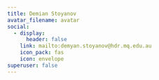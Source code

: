 ```yaml
---
title: Demian Stoyanov
avatar_filename: avatar
social:
  - display:
      header: false
    link: mailto:demyan.stoyanov@hdr.mq.edu.au
    icon_pack: fas
    icon: envelope
superuser: false
---
```

